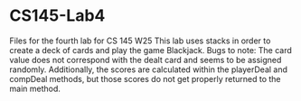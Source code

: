 # CS145-Lab4
Files for the fourth lab for CS 145 W25
This lab uses stacks in order to create a deck of cards and play the game Blackjack.
Bugs to note: The card value does not correspond with the dealt card and seems to be assigned randomly. Additionally, the scores are calculated within the playerDeal and compDeal methods, but those scores do not get properly returned to the main method.
